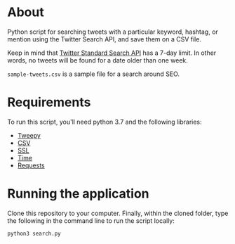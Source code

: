 # About

Python script for searching tweets with a particular keyword, hashtag, or mention using the Twitter Search API, and save them on a CSV file. 

Keep in mind that [Twitter Standard Search API](https://developer.twitter.com/en/docs/tweets/search/api-reference/get-search-tweets.html) has a 7-day limit. In other words, no tweets will be found for a date older than one week.

`sample-tweets.csv` is a sample file for a search around SEO.

# Requirements

To run this script, you'll need python 3.7 and the following libraries: 

* [Tweepy](https://github.com/tweepy/tweepy)
* [CSV](https://docs.python.org/3/library/csv.html)
* [SSL](https://docs.python.org/3/library/ssl.html)
* [Time](https://docs.python.org/3/library/time.html)
* [Requests](https://realpython.com/python-requests/)

# Running the application

Clone this repository to your computer. Finally, within the cloned folder, type the following in the command line to run the script locally:

`python3 search.py`